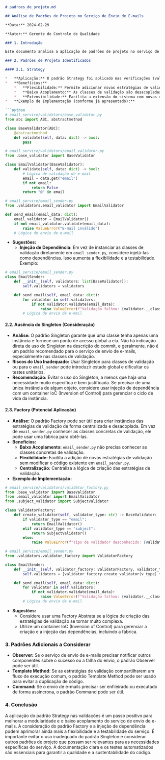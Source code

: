 ```markdown
# padroes_de_projeto.md

## Análise de Padrões de Projeto no Serviço de Envio de E-mails

**Data:** 2024-02-29

**Autor:** Gerente de Controle de Qualidade

### 1. Introdução

Este documento analisa a aplicação de padrões de projeto no serviço de envio de e-mails, com base na seguinte mensagem de commit: "mudança no serviço de envio de e-mails. Removido o acoplamento com o serviço X e aplicado padrão Strategy nas verificações." O foco é identificar oportunidades para melhorar a modularidade, o baixo acoplamento e a manutenibilidade do serviço.

### 2. Padrões de Projeto Identificados

#### 2.1. Strategy

*   **Aplicação:** O padrão Strategy foi aplicado nas verificações (validações). Cada estratégia de validação (e.g., validação de e-mail, validação de assunto) é implementada como uma classe separada, que implementa uma interface comum.
*   **Benefícios:**
    *   **Flexibilidade:** Permite adicionar novas estratégias de validação sem modificar o código existente.
    *   **Baixo Acoplamento:** As classes de validação são desacopladas entre si e do código principal do serviço de envio de e-mails.
    *   **Extensibilidade:** Facilita a extensão do sistema com novas regras de validação.
*   **Exemplo de Implementação (conforme já apresentado):**

```python
# email_service/validators/base_validator.py
from abc import ABC, abstractmethod

class BaseValidator(ABC):
    @abstractmethod
    def validate(self, data: dict) -> bool:
        pass

# email_service/validators/email_validator.py
from .base_validator import BaseValidator

class EmailValidator(BaseValidator):
    def validate(self, data: dict) -> bool:
        # Lógica de validação de e-mail
        email = data.get("email")
        if not email:
            return False
        return "@" in email

# email_service/email_sender.py
from .validators.email_validator import EmailValidator

def send_email(email_data: dict):
    email_validator = EmailValidator()
    if not email_validator.validate(email_data):
        raise ValueError("E-mail inválido")
    # Lógica de envio de e-mail
```

*   **Sugestões:**
    *   **Injeção de Dependência:**  Em vez de instanciar as classes de validação diretamente em `email_sender.py`, considere injetá-las como dependências. Isso aumenta a flexibilidade e a testabilidade. Exemplo:

```python
# email_service/email_sender.py
class EmailSender:
    def __init__(self, validators: list[BaseValidator]):
        self.validators = validators

    def send_email(self, email_data: dict):
        for validator in self.validators:
            if not validator.validate(email_data):
                raise ValueError(f"Validação falhou: {validator.__class__.__name__}")
        # Lógica de envio de e-mail
```

#### 2.2. Ausência do Singleton (Consideração)

*   **Análise:** O padrão Singleton garante que uma classe tenha apenas uma instância e fornece um ponto de acesso global a ela.  Não há indicação direta de uso do Singleton na descrição do commit, e geralmente, não é um padrão recomendado para o serviço de envio de e-mails, especialmente nas classes de validação.
*   **Riscos do Uso Inadequado:** Usar Singleton para classes de validação ou para o `email_sender` pode introduzir estado global e dificultar os testes unitários.
*   **Recomendação:** Evitar o uso do Singleton, a menos que haja uma necessidade muito específica e bem justificada. Se precisar de uma única instância de algum objeto, considere usar injeção de dependência com um container IoC (Inversion of Control) para gerenciar o ciclo de vida da instância.

#### 2.3. Factory (Potencial Aplicação)

*   **Análise:** O padrão Factory pode ser útil para criar instâncias das estratégias de validação de forma centralizada e desacoplada. Em vez de `email_sender.py` conhecer as classes concretas de validação, ele pode usar uma fábrica para obtê-las.
*   **Benefícios:**
    *   **Baixo Acoplamento:**  `email_sender.py` não precisa conhecer as classes concretas de validação.
    *   **Flexibilidade:**  Facilita a adição de novas estratégias de validação sem modificar o código existente em `email_sender.py`.
    *   **Centralização:** Centraliza a lógica de criação das estratégias de validação.
*   **Exemplo de Implementação:**

```python
# email_service/validators/validator_factory.py
from .base_validator import BaseValidator
from .email_validator import EmailValidator
from .subject_validator import SubjectValidator

class ValidatorFactory:
    def create_validator(self, validator_type: str) -> BaseValidator:
        if validator_type == "email":
            return EmailValidator()
        elif validator_type == "subject":
            return SubjectValidator()
        else:
            raise ValueError(f"Tipo de validador desconhecido: {validator_type}")

# email_service/email_sender.py
from .validators.validator_factory import ValidatorFactory

class EmailSender:
    def __init__(self, validator_factory: ValidatorFactory, validator_types: list[str]):
        self.validators = [validator_factory.create_validator(v_type) for v_type in validator_types]

    def send_email(self, email_data: dict):
        for validator in self.validators:
            if not validator.validate(email_data):
                raise ValueError(f"Validação falhou: {validator.__class__.__name__}")
        # Lógica de envio de e-mail
```

*   **Sugestões:**
    *   Considere usar uma Factory Abstrata se a lógica de criação das estratégias de validação se tornar muito complexa.
    *   Utilize um container IoC (Inversion of Control) para gerenciar a criação e a injeção das dependências, incluindo a fábrica.

### 3. Padrões Adicionais a Considerar

*   **Observer:** Se o serviço de envio de e-mails precisar notificar outros componentes sobre o sucesso ou a falha do envio, o padrão Observer pode ser útil.
*   **Template Method:** Se as estratégias de validação compartilharem um fluxo de execução comum, o padrão Template Method pode ser usado para evitar a duplicação de código.
*   **Command:** Se o envio de e-mails precisar ser enfileirado ou executado de forma assíncrona, o padrão Command pode ser útil.

### 4. Conclusão

A aplicação do padrão Strategy nas validações é um passo positivo para melhorar a modularidade e o baixo acoplamento do serviço de envio de e-mails. A consideração do padrão Factory e a injeção de dependência podem aprimorar ainda mais a flexibilidade e a testabilidade do serviço. É importante evitar o uso inadequado do padrão Singleton e considerar outros padrões de projeto que possam ser relevantes para as necessidades específicas do serviço. A documentação clara e os testes automatizados são essenciais para garantir a qualidade e a sustentabilidade do código.
```